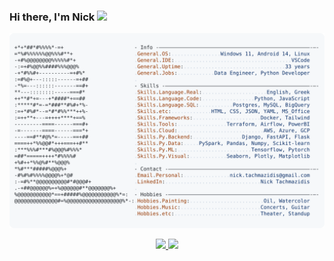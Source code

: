 ### Hi there, I'm Nick <img src="https://media.giphy.com/media/hvRJCLFzcasrR4ia7z/giphy.gif" width="30px">

<a href="https://github.com/NickTachmazidis/NickTachmazidis">
  <picture>
    <source media="(prefers-color-scheme: dark)" srcset="https://raw.githubusercontent.com/NickTachmazidis/NickTachmazidis/main/dark_mode.svg">
    <img alt="Andrew Grant's GitHub Profile README" src="https://raw.githubusercontent.com/NickTachmazidis/NickTachmazidis/main/light_mode.svg">
  </picture>
</a>
<p>
  
<p>
<p align="center">
  <a href="https://skillicons.dev">
    <img src="https://skillicons.dev/icons?i=py,tensorflow,pytorch,django,fastapi,flask,sklearn,aws,azure,gcp,mysql,postgres,sqlite,terraform,kafka" />
    <img src="https://skillicons.dev/icons?i=bash,powershell,docker,git,github,gitlab,githubactions,html,css,vscode,tailwind,redis,postman,linux,windows" />
  </a>
</p>

